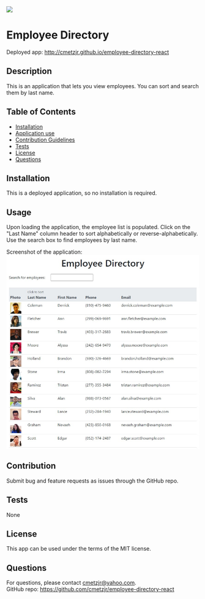 <img src="https://img.shields.io/badge/license-MIT-brightgreen">

# Employee Directory
Deployed app: http://cmetzjr.github.io/employee-directory-react

## Description
This is an application that lets you view employees. You can sort and search them by last name.

## Table of Contents
* [Installation](#Installation)
* [Application use](#Usage)
* [Contribution Guidelines](#Contribution)
* [Tests](#Tests)
* [License](#License)
* [Questions](#Questions)

## Installation
This is a deployed application, so no installation is required.

## Usage
Upon loading the application, the employee list is populated. Click on the "Last Name" column header to sort alphabetically or reverse-alphabetically. Use the search box to find employees by last name.

Screenshot of the application:<br>
<img src="./Screenshot.jpg" width="550px">

## Contribution
Submit bug and feature requests as issues through the GitHub repo.

## Tests
None

## License
This app can be used under the terms of the MIT license.

## Questions
For questions, please contact <cmetzjr@yahoo.com>.<br>
GitHub repo: https://github.com/cmetzjr/employee-directory-react
